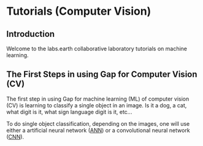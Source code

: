 # Tutorials (Computer Vision)

## Introduction

Welcome to the labs.earth collaborative laboratory tutorials on machine learning. 

## The First Steps in using Gap for Computer Vision (CV)

The first step in using Gap for machine learning (ML) of computer vision (CV) is learning to classify a single object in an image.
Is it a dog, a cat, what digit is it, what sign language digit is it, etc...

To do single object classification, depending on the images, one will use either a artificial neural network 
([ANN](https://github.com/andrewferlitsch/Training/blob/master/AITraining/Fundamentals/Machine%20Learning/ML%20Neural%20Networks.pptx)) 
or a convolutional neural network ([CNN](https://github.com/andrewferlitsch/Training/blob/master/AITraining/Fundamentals/Machine%20Learning/ML%20Convolutional%20Neural%20Networks.pptx)).
